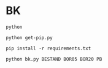 # BK

`python`

`python get-pip.py`

`pip install -r requirements.txt`

`python bk.py BESTAND BOR05 BOR20 PB`
